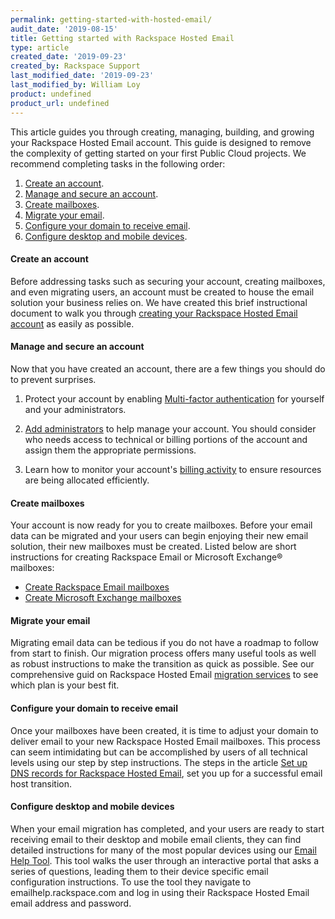 ```yaml
---
permalink: getting-started-with-hosted-email/
audit_date: '2019-08-15'
title: Getting started with Rackspace Hosted Email
type: article
created_date: '2019-09-23'
created_by: Rackspace Support
last_modified_date: '2019-09-23'
last_modified_by: William Loy
product: undefined
product_url: undefined
---
```


This article guides you through creating, managing, building, and growing your Rackspace Hosted Email account. This guide is designed to remove the complexity of getting started on your first Public Cloud projects. We recommend completing tasks in the following order:

1. [Create an account](#create-an-account).
2. [Manage and secure an account](#manage-and-secure-an-account).
3. [Create mailboxes](#create-mailboxes).
4. [Migrate your email](#build-your-cloud).
5. [Configure your domain to receive email](#configure-your-domain-to-receive-email).
6. [Configure desktop and mobile devices](#configure-desktop-and-mobile-devices).

#### Create an account

Before addressing tasks such as securing your account, creating mailboxes, and even migrating users, an account must be created to house the email solution your business relies on. We have created this brief instructional document to walk you through [creating your Rackspace Hosted Email account](/how-to/sign-up-for-rackspace-services/#rackspace-email-or-microsoft-exchange) as easily as possible.

#### Manage and secure an account

Now that you have created an account, there are a few things you should do to prevent surprises.

1. Protect your account by enabling [Multi-factor authentication](/how-to/multi-factor-authentication-from-the-cloud-control-panel/) for yourself and your administrators.

2. [Add administrators](/how-to/manage-email-administrators-with-the-cloud-office-control-panel/#add-an-administrator) to help manage your account. You should consider who needs access to technical or billing portions of the account and assign them the appropriate permissions.

3. Learn how to monitor your account's [billing activity](/how-to/view-invoice-history-cloud-office-control-panel/) to ensure resources are being allocated efficiently.

#### Create mailboxes

Your account is now ready for you to create mailboxes. Before your email data can be migrated and your users can begin enjoying their new email solution, their new mailboxes must be created. Listed below are short instructions for creating Rackspace Email or Microsoft Exchange&reg; mailboxes:

- [Create Rackspace Email mailboxes](/how-to/add-rackspace-email-mailboxes/)
- [Create Microsoft Exchange mailboxes](/how-to/add-microsoft-exchange-mailboxes/)

#### Migrate your email

Migrating email data can be tedious if you do not have a roadmap to follow from start to finish. Our migration process offers many useful tools as well as robust instructions to make the transition as quick as possible. See our comprehensive guid on Rackspace Hosted Email [migration services](/how-to/email-migration-services/) to see which plan is your best fit.

#### Configure your domain to receive email

Once your mailboxes have been created, it is time to adjust your domain to deliver email to your new Rackspace Hosted Email mailboxes. This process can seem intimidating but can be accomplished by users of all technical levels using our step by step instructions. The steps in the article [Set up DNS records for Rackspace Hosted Email](/how-to/set-up-dns-records-for-cloud-office-email/), set you up for a successful email host transition.

#### Configure desktop and mobile devices

When your email migration has completed, and your users are ready to start receiving email to their desktop and mobile email clients, they can find detailed instructions for many of the most popular devices using our [Email Help Tool](https://emailhelp.rackspace.com). This tool walks the user through an interactive portal that asks a series of questions, leading them to their device specific email configuration instructions. To use the tool they navigate to emailhelp.rackspace.com and log in using their Rackspace Hosted Email email address and password. 
